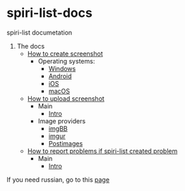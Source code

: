 # spiri-list-docs
spiri-list documetation

1. The docs
   - [How to create screenshot](https://spiri-leo.github.io/spiri-list-docs/docs-pages/how-to-screenshot)
      - Operating systems: 
        - [Windows](https://spiri-leo.github.io/spiri-list-docs/docs-pages/how-to-screenshot#windows)
        - [Android](https://spiri-leo.github.io/spiri-list-docs/docs-pages/how-to-screenshot#android)
        - [iOS](https://spiri-leo.github.io/spiri-list-docs/docs-pages/how-to-screenshot#ios)
        - [macOS](https://spiri-leo.github.io/spiri-list-docs/docs-pages/how-to-screenshot#macos)
   - [How to upload screenshot](https://spiri-leo.github.io/spiri-list-docs/docs-pages/how-to-upload-screenshot)
      - Main
        - [Intro](https://spiri-leo.github.io/spiri-list-docs/docs-pages/how-to-upload-screenshot#intro)
      - Image providers
        - [imgBB](https://spiri-leo.github.io/spiri-list-docs/docs-pages/how-to-upload-screenshot#imgbb)
        - [imgur](https://spiri-leo.github.io/spiri-list-docs/docs-pages/how-to-upload-screenshot#imgur)
        - [Postimages](https://spiri-leo.github.io/spiri-list-docs/docs-pages/how-to-upload-screenshot#postimages)
   - [How to report problems if spiri-list created problem](https://spiri-leo.github.io/spiri-list-docs/docs-pages/how-to-report-problems-on-spiri-list)
      - Main
        - [Intro](https://spiri-leo.github.io/spiri-list-docs/docs-pages/how-to-report-problems-on-spiri-list#intro)

If you need russian, go to this [page](https://spiri-leo.github.io/spiri-list-docs/ru/)